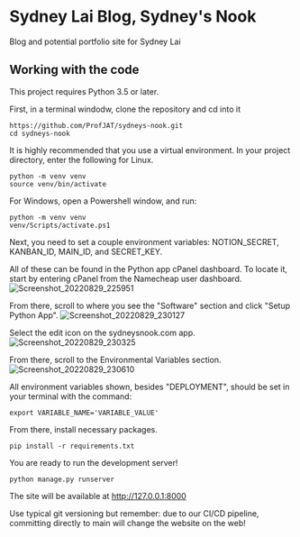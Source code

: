 # Sydney Lai Blog, Sydney's Nook
Blog and potential portfolio site for Sydney Lai

## Working with the code

This project requires Python 3.5 or later.

First, in a terminal windodw, clone the repository and cd into it
```
https://github.com/ProfJAT/sydneys-nook.git
cd sydneys-nook
```

It is highly recommended that you use a virtual environment. In your project directory, enter the following for Linux.
```
python -m venv venv
source venv/bin/activate
```

For Windows, open a Powershell window, and run:
```
python -m venv venv
venv/Scripts/activate.ps1
```

Next, you need to set a couple environment variables: NOTION_SECRET, KANBAN_ID, MAIN_ID, and SECRET_KEY.

All of these can be found in the Python app cPanel dashboard. To locate it, start by entering cPanel from the Namecheap user dashboard.
![Screenshot_20220829_225951](https://user-images.githubusercontent.com/46096425/187361222-416e3b57-1934-4023-9997-c325ad117501.png)

From there, scroll to where you see the "Software" section and click "Setup Python App".
![Screenshot_20220829_230127](https://user-images.githubusercontent.com/46096425/187361436-ce579408-6f58-4136-8b5f-87a138cc57d1.png)

Select the edit icon on the sydneysnook.com app.
![Screenshot_20220829_230325](https://user-images.githubusercontent.com/46096425/187361594-67b8a474-1b49-4a83-a21d-2c98a82754de.png)

From there, scroll to the Environmental Variables section.
![Screenshot_20220829_230610](https://user-images.githubusercontent.com/46096425/187361980-20be9fa2-60b5-4c5a-ba50-a7d44f0ef7d5.png)

All environment variables shown, besides "DEPLOYMENT", should be set in your terminal with the command:
```
export VARIABLE_NAME='VARIABLE_VALUE'
```

From there, install necessary packages.
```
pip install -r requirements.txt
```

You are ready to run the development server!
```
python manage.py runserver
```

The site will be available at http://127.0.0.1:8000

Use typical git versioning but remember: due to our CI/CD pipeline, committing directly to main will change the website on the web!
